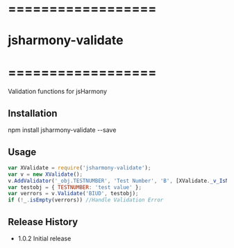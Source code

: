 # ==================
# jsharmony-validate
# ==================

Validation functions for jsHarmony

## Installation

npm install jsharmony-validate --save

## Usage

```javascript
var XValidate = require('jsharmony-validate');
var v = new XValidate();
v.AddValidator('_obj.TESTNUMBER', 'Test Number', 'B', [XValidate._v_IsNumeric(), XValidate._v_Required()]);
var testobj = { TESTNUMBER: 'test value' };
var verrors = v.Validate('BIUD', testobj);
if (!_.isEmpty(verrors)) //Handle Validation Error
```

## Release History

* 1.0.2 Initial release